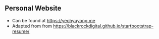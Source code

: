 ## Personal Website
- Can be found at <a href = "https://yeohyuyong.me" target = "_blank">https://yeohyuyong.me </a>
- Adapted from from https://blackrockdigital.github.io/startbootstrap-resume/
